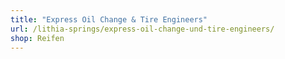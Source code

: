 ```yaml
---
title: "Express Oil Change & Tire Engineers"
url: /lithia-springs/express-oil-change-und-tire-engineers/
shop: Reifen
---
```

